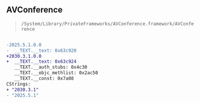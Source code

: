 ## AVConference

> `/System/Library/PrivateFrameworks/AVConference.framework/AVConference`

```diff

-2025.5.1.0.0
-  __TEXT.__text: 0x63c920
+2030.3.1.0.0
+  __TEXT.__text: 0x63c924
   __TEXT.__auth_stubs: 0x4c30
   __TEXT.__objc_methlist: 0x2ac50
   __TEXT.__const: 0x7a08
CStrings:
+ "2030.3.1"
- "2025.5.1"

```
